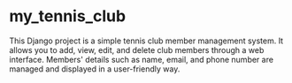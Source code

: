 # my_tennis_club
This Django project is a simple tennis club member management system. It allows you to add, view, edit, and delete club members through a web interface. Members' details such as name, email, and phone number are managed and displayed in a user-friendly way.
